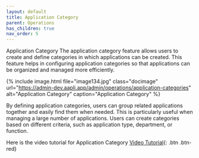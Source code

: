 ```yaml
---
layout: default
title: Application Category
parent: Operations
has_children: true
nav_order: 5
---
```

Application Category
The application category feature allows users to create and define categories in which applications can be created. This feature helps in configuring application categories so that applications can be organized and managed more efficiently.

{% include image.html file="image134.jpg" class="docimage" url="https://admin-dev.aapli.app/admin/operations/application-categories" alt="Application Category" caption="Application Category" %}

By defining application categories, users can group related applications together and easily find them when needed. This is particularly useful when managing a large number of applications. Users can create categories based on different criteria, such as application type, department, or function.

Here is the video tutorial for Application Category [Video Tutorial](https://youtu.be/aH_Mr6kHk6k){: .btn .btn-red}
